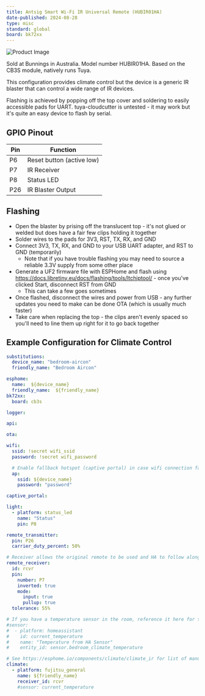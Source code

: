 ```yaml
---
title: Antsig Smart Wi-Fi IR Universal Remote (HUBIR01HA)
date-published: 2024-08-28
type: misc
standard: global
board: bk72xx
---
```


![Product Image](/Antsig-Grid-Connect-Smart-IR-Universal-Remote.jpg "Product Image")

Sold at Bunnings in Australia. Model number HUBIR01HA. Based on the CB3S module, natively runs Tuya.

This configuration provides climate control but the device is a generic IR blaster that can control a wide range of IR devices.

Flashing is achieved by popping off the top cover and soldering to easily accessible pads for UART. 
tuya-cloudcutter is untested - it may work but it's quite an easy device to flash by serial.

## GPIO Pinout

| Pin    | Function              |
| ------ | --------------------- |
| P6 | Reset button (active low) |
| P7 | IR Receiver |
| P8 | Status LED |
| P26 | IR Blaster Output |

## Flashing

- Open the blaster by prising off the translucent top - it's not glued or welded but does have a fair few clips holding it together
- Solder wires to the pads for 3V3, RST, TX, RX, and GND
- Connect 3V3, TX, RX, and GND to your USB UART adapter, and RST to GND (temporarily)
  - Note that if you have trouble flashing you may need to source a reliable 3.3V supply from some other place
- Generate a UF2 firmware file with ESPHome and flash using https://docs.libretiny.eu/docs/flashing/tools/ltchiptool/ - once you've clicked Start, disconnect RST from GND
  - This can take a few goes sometimes
- Once flashed, disconnect the wires and power from USB - any further updates you need to make can be done OTA (which is usually much faster)
- Take care when replacing the top - the clips aren't evenly spaced so you'll need to line them up right for it to go back together

## Example Configuration for Climate Control

```yaml
substitutions:
  device_name: "bedroom-aircon"
  friendly_name: "Bedroom Aircon"

esphome:
  name:  ${device_name}
  friendly_name:  ${friendly_name}
bk72xx:
  board: cb3s

logger:

api:

ota:

wifi:
  ssid: !secret wifi_ssid
  password: !secret wifi_password

  # Enable fallback hotspot (captive portal) in case wifi connection fails
  ap:
    ssid: ${device_name}
    password: "password"

captive_portal:

light:
  - platform: status_led
    name: "Status"
    pin: P8

remote_transmitter:
  pin: P26
  carrier_duty_percent: 50%

# Receiver allows the original remote to be used and HA to follow along
remote_receiver:
  id: rcvr
  pin:
    number: P7
    inverted: true
    mode:
      input: true
      pullup: true
  tolerance: 55%

# If you have a temperature sensor in the room, reference it here for the current temperature to be shown in the blaster's climate entity
#sensor:
#  - platform: homeassistant
#    id: current_temperature
#    name: "Temperature from HA Sensor"
#    entity_id: sensor.bedroom_climate_temperature

# See https://esphome.io/components/climate/climate_ir for list of manufacturers
climate:
  - platform: fujitsu_general
    name: ${friendly_name}
    receiver_id: rcvr
    #sensor: current_temperature
```
